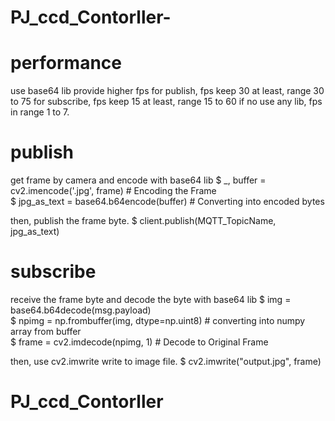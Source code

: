 # PJ_ccd_Contorller-

# performance
use base64 lib provide higher fps
for publish, fps keep 30 at least, range 30 to 75
for subscribe, fps keep 15 at least, range 15 to 60
if no use any lib, fps in range 1 to 7.

# publish
get frame by camera and encode with base64 lib
$ _, buffer = cv2.imencode('.jpg', frame) # Encoding the Frame		
$ jpg_as_text = base64.b64encode(buffer) # Converting into encoded bytes

then, publish the frame byte.
$ client.publish(MQTT_TopicName, jpg_as_text)

# subscribe
receive the frame byte and decode the byte with base64 lib
$ img = base64.b64decode(msg.payload)    
$ npimg = np.frombuffer(img, dtype=np.uint8) # converting into numpy array from buffer    
$ frame = cv2.imdecode(npimg, 1) # Decode to Original Frame

then, use cv2.imwrite write to image file.
$ cv2.imwrite("output.jpg", frame)
# PJ_ccd_Contorller
